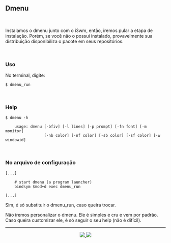 <h2>Dmenu</h2>

<br>

<p>Instalamos o dmenu junto com o i3wm, então, iremos pular a etapa de instalação. Porém, se você não o possui instalado, provavelmente sua distribuição disponibiliza o pacote em seus repositórios.</p>

<br>

<h3>Uso</h3>

<p>No terminal, digite:</p>

```console
$ dmenu_run
```

<br>

<h3>Help</h3>

```console
$ dmenu -h

	usage: dmenu [-bfiv] [-l lines] [-p prompt] [-fn font] [-m monitor]
	             [-nb color] [-nf color] [-sb color] [-sf color] [-w windowid]
```

<br>

<h3>No arquivo de configuração</h3>

```
[...]

	# start dmenu (a program launcher)
	bindsym $mod+d exec dmenu_run

[...]
```

<p>Sim, é só substituir o dmenu_run, caso queira trocar.</p>

<p>Não iremos personalizar o dmenu. Ele é simples e cru e vem por padrão. Caso queira customizar ele, é só seguir o seu help (não é difícil).</p>

<hr>

<p align="center">
	<a href="../04 - Barra de Status/4.2-polybar.md">
	  <img src="https://img.shields.io/badge/voltar-red?&style=for-the-badge"/>
	</a>
	<a href="5.2-rofi.md">
	  <img src="https://img.shields.io/badge/próximo-blue?&style=for-the-badge"/>
	</a>
</p>

